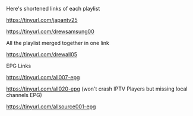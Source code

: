 Here's shortened links of each playlist

https://tinyurl.com/japantv25

https://tinyurl.com/drewsamsung00

All the playlist merged together in one link

https://tinyurl.com/drewall05

EPG Links

https://tinyurl.com/all007-epg

https://tinyurl.com/all020-epg (won't crash IPTV Players but missing local channels EPG)

https://tinyurl.com/allsource001-epg